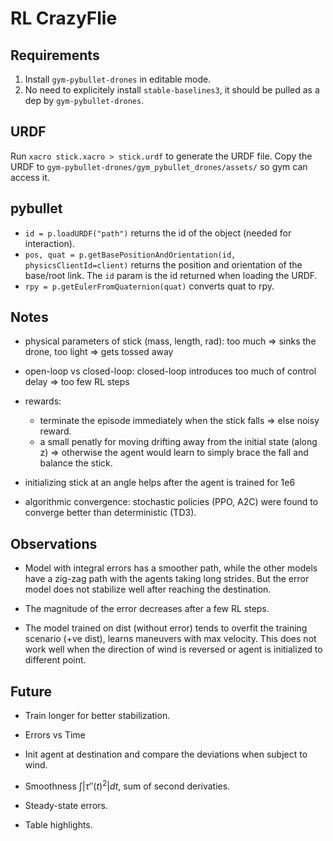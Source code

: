 # RL CrazyFlie

## Requirements

1. Install `gym-pybullet-drones` in editable mode.
2. No need to explicitely install `stable-baselines3`, it should be pulled as a dep by `gym-pybullet-drones`.

## URDF

Run `xacro stick.xacro > stick.urdf` to generate the URDF file. Copy the URDF to `gym-pybullet-drones/gym_pybullet_drones/assets/` so gym can access it.

## pybullet

- `id = p.loadURDF("path")` returns the id of the object (needed for interaction).
- `pos, quat = p.getBasePositionAndOrientation(id, physicsClientId=client)` returns the position and orientation of the base/root link. The `id` param is the id returned when loading the URDF.
- `rpy = p.getEulerFromQuaternion(quat)` converts quat to rpy.

## Notes

- physical parameters of stick (mass, length, rad): too much => sinks the drone, too light => gets tossed away

- open-loop vs closed-loop: closed-loop introduces too much of control delay => too few RL steps

- rewards:
    - terminate the episode immediately when the stick falls => else noisy reward. 
    - a small penatly for moving drifting away from the initial state (along z) => otherwise the agent would learn to simply brace the fall and balance the stick.

- initializing stick at an angle helps after the agent is trained for 1e6

- algorithmic convergence: stochastic policies (PPO, A2C) were found to converge better than deterministic (TD3).

## Observations

- Model with integral errors has a smoother path, while the other models have a zig-zag path with the agents taking long strides. But the error model does not stabilize well after reaching the destination.

- The magnitude of the error decreases after a few RL steps.

- The model trained on dist (without error) tends to overfit the training scenario (+ve dist), learns maneuvers with max velocity. This does not work well when the direction of wind is reversed or agent is initialized to different point.

## Future

- Train longer for better stabilization.

- Errors vs Time

- Init agent at destination and compare the deviations when subject to wind.

- Smoothness $\int |\tau''(t)^2| dt$, sum of second derivaties.

- Steady-state errors.

- Table highlights.